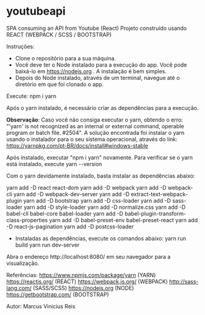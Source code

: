 # youtubeapi
SPA consuming an API from Youtube (React)
Projeto construído usando REACT (WEBPACK / SCSS / BOOTSTRAP)

Instruções:
- Clone o repositório para a sua máquina.
- Você deve ter o Node instalado para a execução do app. Você pode baixá-lo em https://nodejs.org . A instalação é bem simples.
- Depois do Node instalado, através de um terminal, navegue até o diretório em que foi clonado o app.

Execute: 
npm i yarn

Após o yarn instalado, é necessário criar as dependências para a execução.

<b>Observação</b>: Caso você não consiga executar o yarn, obtendo o erro: "'yarn' is not recognized as an internal or external command, operable program or batch file. #2504". A solução encontrada foi instalar o yarn usando o instalador para o seu sistema operacional, através do link: https://yarnpkg.com/pt-BR/docs/install#windows-stable

Após instalado, executar "npm i yarn" novamente.
Para verificar se o yarn está instalado, execute yarn --version

Com o yarn devidamente instalado, basta instalar as dependências abaixo:


yarn add -D react react-dom
yarn add -D webpack
yarn add -D webpack-cli
yarn add -D webpack-dev-server
yarn add -D extract-text-webpack-plugin
yarn add -D bootstrap
yarn add -D css-loader
yarn add -D sass-loader
yarn add -D style-loader
yarn add -D normalize.css
yarn add -D babel-cli babel-core babel-loader
yarn add -D babel-plugin-transform-class-properties
yarn add -D babel-preset-env babel-preset-react
yarn add -D react-js-pagination
yarn add -D postcss-loader

- Instaladas as dependências, execute os comandos abaixo:
yarn run build
yarn run dev-server 

Abra o endereço http://localhost:8080/ em seu navegador para a visualização.

Referências:
https://www.npmjs.com/package/yarn (YARN)
https://reactjs.org/ (REACT)
https://webpack.js.org/ (WEBPACK)
http://sass-lang.com/ (SASS/SCSS)
https://nodejs.org (NODE)
https://getbootstrap.com/ (BOOTSTRAP)

Autor: Marcus Vinicius Reis
